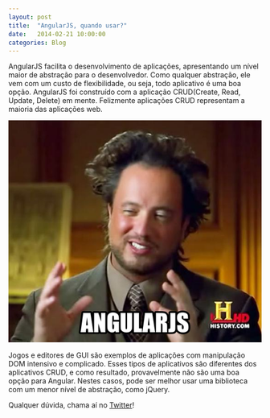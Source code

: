```yaml
---
layout: post
title:  "AngularJS, quando usar?"
date:   2014-02-21 10:00:00
categories: Blog
---
```


AngularJS facilita o desenvolvimento de aplicações, apresentando um nível maior de abstração para o desenvolvedor. Como qualquer abstração, ele vem com um custo de flexibilidade, ou seja, todo aplicativo é uma boa opção. AngularJS foi construído com a aplicação CRUD(Create, Read, Update, Delete) em mente. Felizmente aplicações CRUD representam a maioria das aplicações web.

<img src="/img/posts/angularQuando.png" />

Jogos e editores de GUI são exemplos de aplicações com manipulação DOM intensivo e complicado. Esses tipos de aplicativos são diferentes dos aplicativos CRUD, e como resultado, provavelmente não são uma boa opção para Angular. Nestes casos, pode ser melhor usar uma biblioteca com um menor nível de abstração, como jQuery.

Qualquer dúvida, chama aí no <a href="https://twitter.com/realronchi" target="blank">Twitter</a>!
